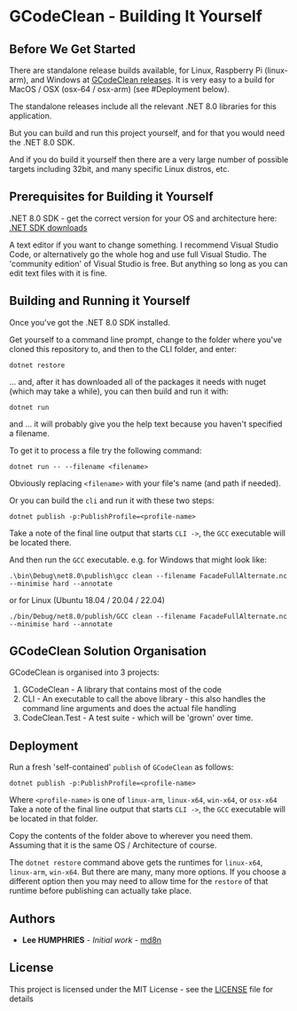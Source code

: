 # GCodeClean - Building It Yourself

## Before We Get Started

There are standalone release builds available, for Linux, Raspberry Pi (linux-arm), and Windows at [GCodeClean releases](https://github.com/md8n/GCodeClean/releases). It is very easy to a build for MacOS / OSX (osx-64 / osx-arm) (see #Deployment below).

The standalone releases include all the relevant .NET 8.0 libraries for this application.

But you can build and run this project yourself, and for that you would need the .NET 8.0 SDK.

And if you do build it yourself then there are a very large number of possible targets including 32bit, and many specific Linux distros, etc.

## Prerequisites for Building it Yourself

.NET 8.0 SDK - get the correct version for your OS and architecture here: [.NET SDK downloads](https://dotnet.microsoft.com/download/)

A text editor if you want to change something. I recommend Visual Studio Code, or alternatively go the whole hog and use full Visual Studio.
The 'community edition' of Visual Studio is free. But anything so long as you can edit text files with it is fine.

## Building and Running it Yourself

Once you've got the .NET 8.0 SDK installed.

Get yourself to a command line prompt, change to the folder where you've cloned this repository to, and then to the CLI folder, and enter:
```
dotnet restore
```

... and, after it has downloaded all of the packages it needs with nuget (which may take a while), you can then build and run it with:

```
dotnet run
```

and ... it will probably give you the help text because you haven't specified a filename.


To get it to process a file try the following command:
```
dotnet run -- --filename <filename>
```
Obviously replacing `<filename>` with your file's name (and path if needed).

Or you can build the `cli` and run it with these two steps:
```
dotnet publish -p:PublishProfile=<profile-name>
```
Take a note of the final line output that starts `CLI ->`, the `GCC` executable will be located there.

And then run the `GCC` executable.
e.g. for Windows that might look like:
```
.\bin\Debug\net8.0\publish\gcc clean --filename FacadeFullAlternate.nc --minimise hard --annotate
```

or for Linux (Ubuntu 18.04 / 20.04 / 22.04)
```
./bin/Debug/net8.0/publish/GCC clean --filename FacadeFullAlternate.nc --minimise hard --annotate
```

## GCodeClean Solution Organisation

GCodeClean is organised into 3 projects:
1. GCodeClean - A library that contains most of the code
2. CLI - An executable to call the above library - this also handles the command line arguments and does the actual file handling
3. CodeClean.Test - A test suite - which will be 'grown' over time.

## Deployment

Run a fresh 'self-contained' `publish` of `GCodeClean` as follows:
```
dotnet publish -p:PublishProfile=<profile-name>
```
Where `<profile-name>` is one of `linux-arm`, `linux-x64`, `win-x64`, or `osx-x64`
Take a note of the final line output that starts `CLI ->`, the `GCC` executable will be located in that folder.

Copy the contents of the folder above to wherever you need them. Assuming that it is the same OS / Architecture of course.

The `dotnet restore` command above gets the runtimes for `linux-x64`, `linux-arm`, `win-x64`. But there are many, many more options. If you choose a different option then you may need to allow time for the `restore` of that runtime before publishing can actually take place.

## Authors

* **Lee HUMPHRIES** - *Initial work* - [md8n](https://github.com/md8n)

## License

This project is licensed under the MIT License - see the [LICENSE](LICENSE) file for details
